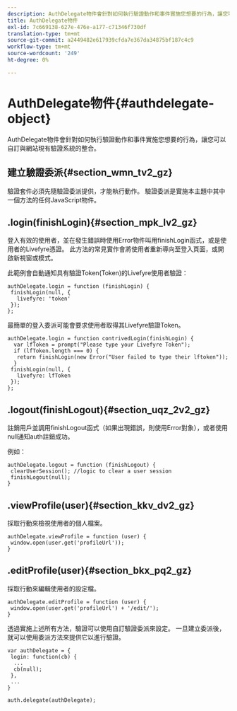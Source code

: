```yaml
---
description: AuthDelegate物件會針對如何執行驗證動作和事件實施您想要的行為，讓您可以自訂與網站現有驗證系統的整合。
title: AuthDelegate物件
exl-id: 7c669138-627e-476e-a177-c71346f730df
translation-type: tm+mt
source-git-commit: a2449482e617939cfda7e367da34875bf187c4c9
workflow-type: tm+mt
source-wordcount: '249'
ht-degree: 0%

---
```


# AuthDelegate物件{#authdelegate-object}

AuthDelegate物件會針對如何執行驗證動作和事件實施您想要的行為，讓您可以自訂與網站現有驗證系統的整合。

## 建立驗證委派{#section_wmn_tv2_gz}

驗證套件必須先隨驗證委派提供，才能執行動作。 驗證委派是實施本主題中其中一個方法的任何JavaScript物件。

## .login(finishLogin){#section_mpk_lv2_gz}

登入有效的使用者，並在發生錯誤時使用Error物件叫用finishLogin函式，或是使用者的Livefyre憑證。 此方法的常見實作會將使用者重新導向至登入頁面，或開啟新視窗或模式。

此範例會自動通知具有驗證Token(Token)的Livefyre使用者驗證：

```
authDelegate.login = function (finishLogin) { 
 finishLogin(null, { 
   livefyre: 'token' 
 }); 
};
```

最簡單的登入委派可能會要求使用者取得其Livefyre驗證Token。

```
authDelegate.login = function contrivedLogin(finishLogin) { 
  var lfToken = prompt("Please type your Livefyre Token");  
  if (lfToken.length === 0) { 
   return finishLogin(new Error("User failed to type their lftoken")); 
  }  
 finishLogin(null, { 
   livefyre: lfToken 
 }); 
};
```

## .logout(finishLogout){#section_uqz_2v2_gz}

註銷用戶並調用finishLogout函式（如果出現錯誤，則使用Error對象），或者使用null通知auth註銷成功。

例如：

```
authDelegate.logout = function (finishLogout) { 
 clearUserSession(); //logic to clear a user session  
 finishLogout(null); 
}
```

## .viewProfile(user){#section_kkv_dv2_gz}

採取行動來檢視使用者的個人檔案。

```
authDelegate.viewProfile = function (user) { 
 window.open(user.get('profileUrl')); 
}
```

## .editProfile(user){#section_bkx_pq2_gz}

採取行動來編輯使用者的設定檔。

```
authDelegate.editProfile = function (user) { 
 window.open(user.get('profileUrl') + '/edit/'); 
}
```

透過實施上述所有方法，驗證可以使用自訂驗證委派來設定。 一旦建立委派後，就可以使用委派方法來提供它以進行驗證。

```
var authDelegate = { 
 login: function(cb) { 
  ... 
  cb(null); 
 }, 
 ... 
} 
  
auth.delegate(authDelegate);
```
